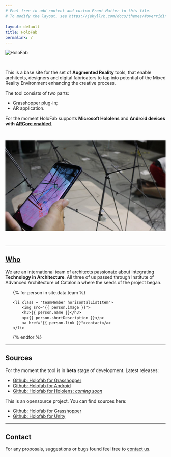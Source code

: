 ```yaml
---
# Feel free to add content and custom Front Matter to this file.
# To modify the layout, see https://jekyllrb.com/docs/themes/#overriding-theme-defaults

layout: default
title: HoloFab
permalink: /
---
```


![HoloFab](./assets/images/GSS19-01.jpg)

<br>

This is a base site for the set of **Augmented Reality** tools, that enable architects, designers and digital fabricators to tap into potential of the Mixed Reality Environment enhancing the creative process.

The tool consists of two parts:

-   Grasshopper plug-in;
-   AR application.

For the moment HoloFab supports **Microsoft Hololens** and **Android devices with [ARCore enabled](https://developers.google.com/ar/discover/supported-devices#android_play)**.

<br>

![HoloFab](./assets/images/GSS19-00.jpg)

<br>

<hr>

## [Who](./about)

We are an international team of architects passionate about integrating **Technology in Architecture**. All three of us passed through Institute of Advanced Architecture of Catalonia where the seeds of the project began.

<ul class="team horisontalList">
{% for person in site.data.team %}

    <li class = "teamMember horisontalListItem">
        <img src="{{ person.image }}">
        <h3>{{ person.name }}</h3>
        <p>{{ person.shortDescription }}</p>
        <a href="{{ person.link }}">contact</a>
    </li>

{% endfor %}

</ul>

<hr>

## Sources

For the moment the tool is in **beta** stage of development. Latest releases:

-   [Github: Holofab for Grasshopper](https://github.com/HoloFab/HoloFab-Grasshopper/tree/master/_CurrentVersion)
-   [Github: Holofab for Android](https://github.com/HoloFab/HoloFab-Unity/blob/master/_CurrentVersion/Android/)
-   [Github: Holofab for Hololens: _coming soon_](<>)

<!-- For installation instructions go [here](<>). -->

This is an opensource project. You can find sources here:

-   [Github: Holofab for Grasshopper](https://github.com/HoloFab/HoloFab-Grasshopper)
-   [Github: Holofab for Unity](https://github.com/HoloFab/HoloFab-Unity)

<!-- For more detailed documentation go [here](<>). -->

<!-- For examples go [here](<>). -->

<hr>

## Contact

For any proposals, suggestions or bugs found feel free to [contact us](<mailto:{{ site.email }}>).

